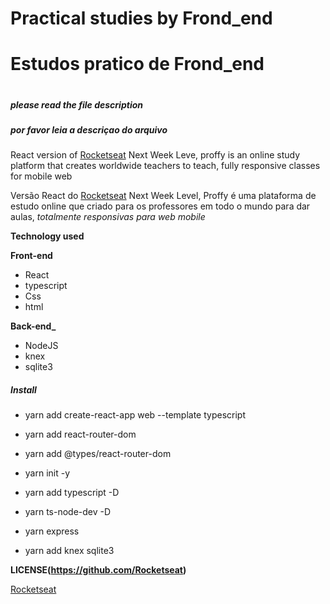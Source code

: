 # Practical studies by Frond_end <h1>
# Estudos pratico de Frond_end <h1>

##### please read the file description <h5>
##### por favor leia a descriçao do arquivo <h5>

React version of  [Rocketseat](https://github.com/Rocketseat) Next Week Leve,
proffy is an online study platform that creates worldwide teachers to teach, fully responsive classes for mobile web



Versão React do [Rocketseat](https://github.com/Rocketseat) Next Week Level,
Proffy é uma plataforma de estudo online que criado para os professores em todo o mundo para dar aulas,
*totalmente responsivas para web mobile*

**Technology used**

**Front-end**

* React
* typescript
* Css
* html

**Back-end_**

* NodeJS
* knex
* sqlite3

##### Install <h5>


* yarn add create-react-app web --template typescript
* yarn add react-router-dom
* yarn add @types/react-router-dom

* yarn init -y
* yarn add typescript -D
* yarn ts-node-dev -D
* yarn express

* yarn add knex sqlite3


**LICENSE(https://github.com/Rocketseat)**

[Rocketseat](https://github.com/Rocketseat)
